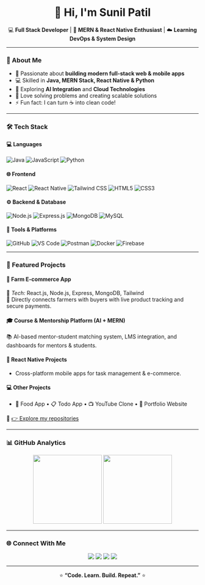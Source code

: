 <h1 align="center">👋 Hi, I'm Sunil Patil</h1>

<p align="center">
  💻 <b>Full Stack Developer</b> | 🧠 <b>MERN & React Native Enthusiast</b> | ☁️ <b>Learning DevOps & System Design</b>
</p>

---

### 🚀 About Me

- 🌟 Passionate about **building modern full-stack web & mobile apps**
- 💻 Skilled in **Java, MERN Stack, React Native & Python**
- 🤖 Exploring **AI Integration** and **Cloud Technologies**
- 🧩 Love solving problems and creating scalable solutions
- ⚡ Fun fact: I can turn ☕ into clean code!

---

### 🛠️ Tech Stack

#### 💻 **Languages**
![Java](https://img.shields.io/badge/Java-ED8B00?style=for-the-badge&logo=openjdk&logoColor=white)
![JavaScript](https://img.shields.io/badge/JavaScript-F7DF1E?style=for-the-badge&logo=javascript&logoColor=black)
![Python](https://img.shields.io/badge/Python-3776AB?style=for-the-badge&logo=python&logoColor=white)

#### 🌐 **Frontend**
![React](https://img.shields.io/badge/React-20232A?style=for-the-badge&logo=react&logoColor=61DAFB)
![React Native](https://img.shields.io/badge/React_Native-20232A?style=for-the-badge&logo=react&logoColor=61DAFB)
![Tailwind CSS](https://img.shields.io/badge/TailwindCSS-06B6D4?style=for-the-badge&logo=tailwindcss&logoColor=white)
![HTML5](https://img.shields.io/badge/HTML5-E34F26?style=for-the-badge&logo=html5&logoColor=white)
![CSS3](https://img.shields.io/badge/CSS3-1572B6?style=for-the-badge&logo=css3&logoColor=white)

#### ⚙️ **Backend & Database**
![Node.js](https://img.shields.io/badge/Node.js-43853D?style=for-the-badge&logo=node-dot-js&logoColor=white)
![Express.js](https://img.shields.io/badge/Express.js-404D59?style=for-the-badge)
![MongoDB](https://img.shields.io/badge/MongoDB-4EA94B?style=for-the-badge&logo=mongodb&logoColor=white)
![MySQL](https://img.shields.io/badge/MySQL-005C84?style=for-the-badge&logo=mysql&logoColor=white)

#### 🧩 **Tools & Platforms**
![GitHub](https://img.shields.io/badge/GitHub-100000?style=for-the-badge&logo=github&logoColor=white)
![VS Code](https://img.shields.io/badge/VS_Code-0078D4?style=for-the-badge&logo=visual%20studio%20code&logoColor=white)
![Postman](https://img.shields.io/badge/Postman-FF6C37?style=for-the-badge&logo=postman&logoColor=white)
![Docker](https://img.shields.io/badge/Docker-2496ED?style=for-the-badge&logo=docker&logoColor=white)
![Firebase](https://img.shields.io/badge/Firebase-039BE5?style=for-the-badge&logo=firebase)

---

### 💼 Featured Projects

#### 🛒 **Farm E-commerce App**
🧩 *Tech:* React.js, Node.js, Express, MongoDB, Tailwind  
🌾 Directly connects farmers with buyers with live product tracking and secure payments.

#### 🎓 **Course & Mentorship Platform (AI + MERN)**
📚 AI-based mentor-student matching system, LMS integration, and dashboards for mentors & students.

#### 📱 **React Native Projects**
- Cross-platform mobile apps for task management & e-commerce.

#### 💻 Other Projects
- 🍴 Food App • 📋 Todo App • 📺 YouTube Clone • 💼 Portfolio Website

🔗 [👉 Explore my repositories](https://github.com/your-github-username)

---

### 📊 GitHub Analytics

<p align="center">
  <img src="https://github-readme-stats.vercel.app/api?username=your-github-username&show_icons=true&theme=radical" height="180em" />
  <img src="https://github-readme-stats.vercel.app/api/top-langs/?username=your-github-username&layout=compact&theme=radical" height="180em" />
</p>

---

### 🌐 Connect With Me

<p align="center">
  <a href="https://linkedin.com/in/your-linkedin" target="_blank"><img src="https://img.shields.io/badge/LinkedIn-0A66C2?style=for-the-badge&logo=linkedin&logoColor=white" /></a>
  <a href="mailto:sunilpatil@gmail.com"><img src="https://img.shields.io/badge/Email-D14836?style=for-the-badge&logo=gmail&logoColor=white" /></a>
  <a href="https://github.com/your-github-username"><img src="https://img.shields.io/badge/GitHub-000?style=for-the-badge&logo=github&logoColor=white" /></a>
  <a href="https://your-portfolio-link"><img src="https://img.shields.io/badge/Portfolio-000000?style=for-the-badge&logo=vercel&logoColor=white" /></a>
</p>

---

<p align="center">
⭐ <b>“Code. Learn. Build. Repeat.”</b> ⭐  
</p>